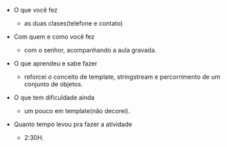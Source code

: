 - O que você fez
  - as duas clases(telefone e contato)

- Com quem e como você fez
  - com o senhor, acompanhando a aula gravada.

- O que aprendeu e sabe fazer
  - reforcei o conceito de template, stringstream e percorrimento de um conjunto de objetos.

- O que tem dificuldade ainda
  - um pouco em template(não decorei).

- Quanto tempo levou pra fazer a atividade
  - 2:30H.

